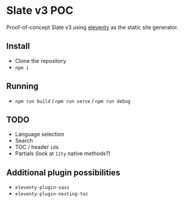 # Slate v3 POC

Proof-of-concept Slate v3 using [eleventy](https://www.11ty.dev/) as the static site generator.

## Install

* Clone the repository
* `npm i`

## Running

* `npm run build` / `npm run serve` / `npm run debug`

## TODO

* Language selection
* Search
* TOC / header `id`s
* Partials (look at `11ty` native methods?)

## Additional plugin possibilities

* `eleventy-plugin-sass`
* `eleventy-plugin-nesting-toc`
